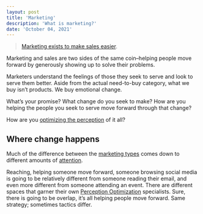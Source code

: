 ```yaml
---
layout: post
title: 'Marketing'
description: 'What is marketing?'
date: 'October 04, 2021'
---
```


> [Marketing exists to make sales easier]((https://kellblog.com/2020/04/26/marketing-exists-to-make-sales-easier/)).

Marketing and sales are two sides of the same coin–helping people move forward by generously showing up to solve their problems.

Marketers understand the feelings of those they seek to serve and look to serve them better. Aside from the actual need-to-buy category, what we buy isn’t products. We buy emotional change.

What’s your promise? What change do you seek to make? How are you helping the people you seek to serve move forward through that change?

How are you [optimizing the perception](https://lukasmurdock.com/perception-optimization/) of it all?

## Where change happens
Much of the difference between the [marketing types](https://lukasmurdock.com/marketing-differentiation/) comes down to different amounts of [attention](https://lukasmurdock.com/attention/).

Reaching, helping someone move forward, someone browsing social media is going to be relatively different from someone reading their email, and even more different from someone attending an event. There are different spaces that garner their own [Perception Optimization](https://lukasmurdock.com/perception-optimization/) specialists. Sure, there is going to be overlap, it’s all helping people move forward. Same strategy; sometimes tactics differ.